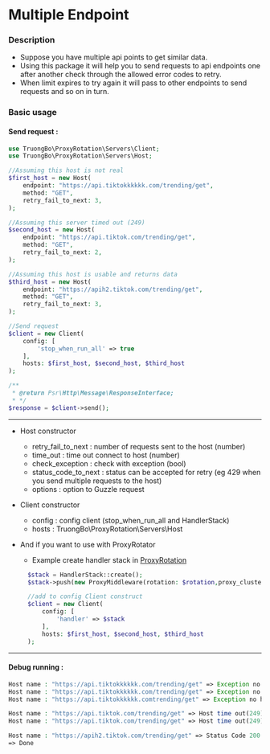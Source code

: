 # Multiple Endpoint

### Description

* Suppose you have multiple api points to get similar data.
* Using this package it will help you to send requests to api endpoints one after another check through the allowed error codes to retry.
* When limit expires to try again it will pass to other endpoints to send requests and so on in turn.

### Basic usage 

#### Send request :
```php
use TruongBo\ProxyRotation\Servers\Client;
use TruongBo\ProxyRotation\Servers\Host;

//Assuming this host is not real
$first_host = new Host(
    endpoint: "https://api.tiktokkkkkk.com/trending/get",
    method: "GET",
    retry_fail_to_next: 3,
);

//Assuming this server timed out (249)
$second_host = new Host(
    endpoint: "https://api.tiktok.com/trending/get",
    method: "GET",
    retry_fail_to_next: 2,
);

//Assuming this host is usable and returns data
$third_host = new Host(
    endpoint: "https://apih2.tiktok.com/trending/get",
    method: "GET",
    retry_fail_to_next: 3,
);

//Send request
$client = new Client(
    config: [
        'stop_when_run_all' => true
    ],
    hosts: $first_host, $second_host, $third_host
);

/**
 * @return Psr\Http\Message\ResponseInterface;
 * */
$response = $client->send();
```
----- 
* Host constructor
  * retry_fail_to_next : number of requests sent to the host (number)
  * time_out : time out connect to host (number)
  * check_exception : check with exception (bool)
  * status_code_to_next : status can be accepted for retry (eg 429 when you send multiple requests to the host)
  * options : option to Guzzle request

* Client constructor
  * config : config client (stop_when_run_all and HandlerStack)
  * hosts : TruongBo\ProxyRotation\Servers\Host

* And if you want to use with ProxyRotator
  * Example create handler stack in [ProxyRotation](README.md)
  ```php
    $stack = HandlerStack::create();
    $stack->push(new ProxyMiddleware(rotation: $rotation,proxy_cluster: $proxy_cluster));
  
    //add to config Client construct
    $client = new Client(
        config: [
            'handler' => $stack
        ],
        hosts: $first_host, $second_host, $third_host
    );
  ```
----- 

#### Debug running :
```php
Host name : "https://api.tiktokkkkkk.com/trending/get" => Exception no host (try : 1)
Host name : "https://api.tiktokkkkkk.com/trending/get" => Exception no host (try : 2)
Host name : "https://api.tiktokkkkkk.comtrending/get" => Exception no host (try : 3)

Host name : "https://api.tiktok.com/trending/get" => Host time out(249) (try : 1)
Host name : "https://api.tiktok.com/trending/get" => Host time out(249) (try : 2)

Host name : "https://apih2.tiktok.com/trending/get" => Status Code 200 (try : 1)
=> Done 
```